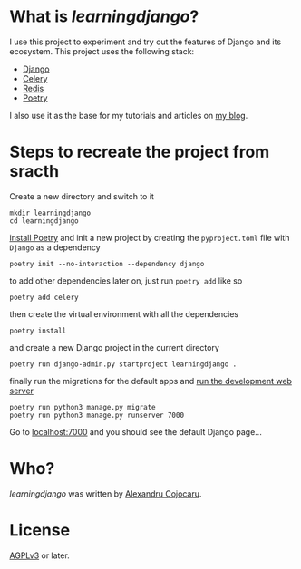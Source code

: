 # What is *learningdjango*?

I use this project to experiment and try out the features of Django and its ecosystem.
This project uses the following stack:

   - [Django](https://www.djangoproject.com/)
   - [Celery](http://www.celeryproject.org/)
   - [Redis](https://redis.io/)
   - [Poetry](https://python-poetry.org/)
    
I also use it as the base for my tutorials and articles on [my blog](https://xojoc.pw/blog/).

# Steps to recreate the project from sracth

Create a new directory and switch to it
```shell script
mkdir learningdjango
cd learningdjango
```

[install Poetry](https://python-poetry.org/docs/#installation) and init a new project by creating the `pyproject.toml` file
with `Django` as a dependency
```shell script
poetry init --no-interaction --dependency django
```
to add other dependencies later on, just run `poetry add` like so
```shell script
poetry add celery
```
then create the virtual environment with all the dependencies
```shell script
poetry install
```

and create a new Django project in the current directory
```shell script
poetry run django-admin.py startproject learningdjango .
```

finally run the migrations for the default apps and [run the development web server](https://docs.djangoproject.com/en/dev/ref/django-admin/#runserver)
```shell script
poetry run python3 manage.py migrate
poetry run python3 manage.py runserver 7000
```

Go to [localhost:7000](http://localhost:7000) and you should see the default Django page...

# Who?

*learningdjango* was written by [Alexandru Cojocaru](https://xojoc.pw).

# License

[AGPLv3](https://www.gnu.org/licenses/agpl-3.0.en.html) or later.

